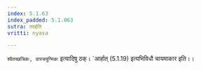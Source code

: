 ```yaml
---
index: 5.1.63
index_padded: 5.1.063
sutra: तदर्हति
vritti: nyasa

---
```

`श्वैतच्छत्रिकः, वास्त्रयुग्मिकः` इत्यादिषु ठक्। `आर्हात् (5.1.19) इत्यभिविधौ चायमाकार इति।।